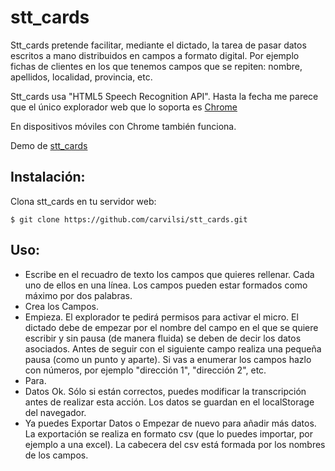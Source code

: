 # stt_cards

Stt_cards pretende facilitar, mediante el dictado, la tarea de pasar datos escritos a mano distribuidos en campos a formato digital. Por ejemplo fichas de clientes en los que tenemos campos que se repiten: nombre, apellidos, localidad, provincia, etc. 

Stt_cards usa "HTML5 Speech Recognition API". Hasta la fecha me parece que el único explorador web que lo soporta es [Chrome](//www.google.com/chrome)

En dispositivos móviles con Chrome también funciona.

Demo de [stt_cards](http://5.196.11.71/stt_cards/)


<h2>Instalación:</h2>

Clona stt_cards en tu servidor web:

`$ git clone https://github.com/carvilsi/stt_cards.git`

<h2>Uso:</h2>

* Escribe en el recuadro de texto los campos que quieres rellenar. Cada uno de ellos en una línea. Los campos pueden estar formados como máximo por dos palabras.
* Crea los Campos.
* Empieza. El explorador te pedirá permisos para activar el micro. El dictado debe de empezar por el nombre del campo en el que se quiere escribir y sin pausa (de manera fluida) se deben de decir los datos asociados. Antes de seguir con el siguiente campo realiza una pequeña pausa (como un punto y aparte). Si vas a enumerar los campos hazlo con números, por ejemplo "dirección 1", "dirección 2", etc.
* Para.
* Datos Ok. Sólo si están correctos, puedes modificar la transcripción antes de realizar esta acción. Los datos se guardan en el localStorage del navegador.
* Ya puedes Exportar Datos o Empezar de nuevo para añadir más datos. La exportación se realiza en formato csv (que lo puedes importar, por ejemplo a una excel). La cabecera del csv está formada por los nombres de los campos. 